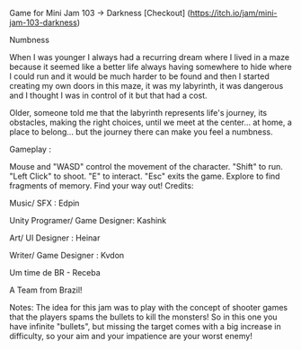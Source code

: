 Game for Mini Jam 103 -> Darkness [Checkout] (https://itch.io/jam/mini-jam-103-darkness)

Numbness

When I was younger I always had a recurring dream where I lived in a maze because it seemed like a better life always having somewhere to hide where I could run and it would be much harder to be found and then I started creating my own doors in this maze, it was my labyrinth, it was dangerous and I thought I was in control of it but that had a cost.

Older, someone told me that the labyrinth represents life's journey, its obstacles, making the right choices, until we meet at the center... at home, a place to belong... but the journey there can make you feel a numbness.

Gameplay :

Mouse and "WASD" control the movement of the character. 
"Shift" to run.
"Left Click" to shoot.
"E" to interact.
"Esc" exits the game.
Explore to find fragments of memory.
Find your way out!
Credits:

Music/ SFX :  Edpin

Unity Programer/ Game Designer: Kashink

Art/ UI Designer : Heinar

Writer/ Game Designer : Kvdon

Um time de BR - Receba

A Team from Brazil!

Notes:
The idea for this jam was to play with the concept of shooter games that the players spams the bullets to kill the monsters! So in this one you have infinite "bullets", but missing the target comes with a big increase in difficulty, so your aim and your impatience are your worst enemy!